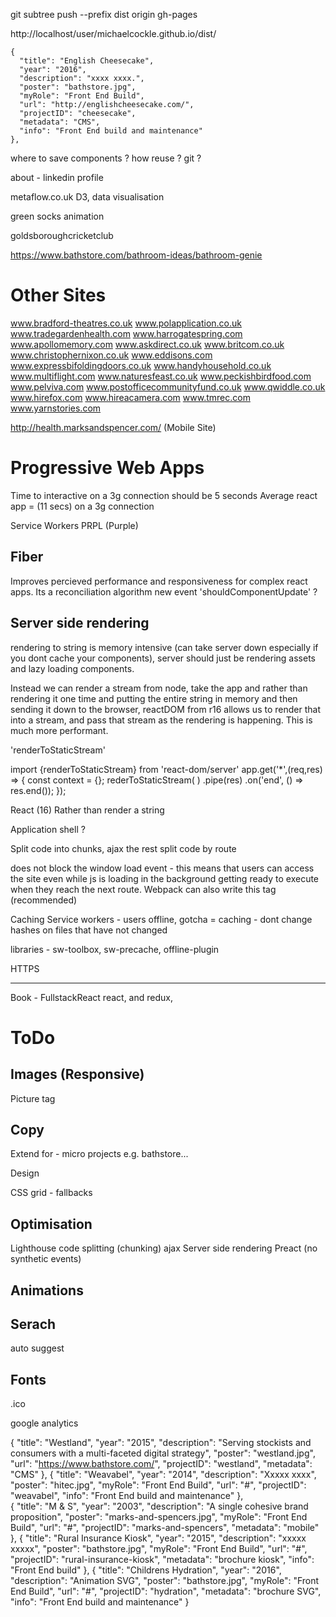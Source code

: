 git subtree push --prefix dist origin gh-pages

http://localhost/user/michaelcockle.github.io/dist/

    {
      "title": "English Cheesecake",
      "year": "2016",
      "description": "xxxx xxxx.",
      "poster": "bathstore.jpg",
      "myRole": "Front End Build",
      "url": "http://englishcheesecake.com/",
      "projectID": "cheesecake",
      "metadata": "CMS",
      "info": "Front End build and maintenance"
    },


where to save components ?
how reuse ?
git ?

about - linkedin profile

metaflow.co.uk
D3, data visualisation

green socks
animation

goldsboroughcricketclub



https://www.bathstore.com/bathroom-ideas/bathroom-genie




Other Sites
===========

www.bradford-theatres.co.uk
www.polapplication.co.uk
www.tradegardenhealth.com
www.harrogatespring.com
www.apollomemory.com
www.askdirect.co.uk
www.britcom.co.uk
www.christophernixon.co.uk
www.eddisons.com
www.expressbifoldingdoors.co.uk
www.handyhousehold.co.uk
www.multiflight.com
www.naturesfeast.co.uk
www.peckishbirdfood.com
www.pelviva.com
www.postofficecommunityfund.co.uk
www.qwiddle.co.uk
www.hirefox.com
www.hireacamera.com
www.tmrec.com
www.yarnstories.com


 
http://health.marksandspencer.com/ (Mobile Site)




Progressive Web Apps
====================

Time to interactive on a 3g connection should be 5 seconds
Average react app = (11 secs) on a 3g connection

Service Workers
PRPL (Purple)

Fiber
----- 

Improves percieved performance and responsiveness for complex react apps.
Its a reconciliation algorithm
new event 'shouldComponentUpdate' ?




Server side rendering
---------------------


rendering to string is memory intensive (can take server down especially if you dont cache your components), server should just be rendering assets and lazy loading components. 

Instead we can render a stream from node, take the app and rather than rendering it one time and putting the entire string in memory and then sending it down to the browser, reactDOM from r16 allows us to render that into a stream, and pass that stream as the rendering is happening. This is much more performant. 


'renderToStaticStream'

import {renderToStaticStream} from 'react-dom/server'
app.get('*',(req,res) => {
    const context = {};
    rederToStaticStream(
        <Router context={context} location={req.url}>
            <App />
        </Router>
    )
    .pipe(res)
    .on('end', () => res.end());
});

React (16)
Rather than render a string 

Application shell ?

Split code into chunks, ajax the rest
split code by route

<link rel="preload"> does not block the window load event - this means that users can access the site even while js is loading in the background getting ready to execute when they reach the next route. Webpack can also write this tag (recommended)

Caching
Service workers - users offline, gotcha = caching - dont change hashes on files that have not changed

libraries - sw-toolbox, sw-precache, offline-plugin

HTTPS

------

Book - FullstackReact
react, and redux,



ToDo
=====

Images (Responsive)
-------------------
Picture tag

Copy
----
Extend for - micro projects e.g. bathstore...


Design

CSS grid - fallbacks

 
Optimisation
------------

Lighthouse
code splitting (chunking) ajax
Server side rendering 
Preact (no synthetic events)

Animations 
----------

Serach
------

auto suggest

Fonts
-----

.ico

google analytics



{
  "title": "Westland",
  "year": "2015",
  "description": "Serving stockists and consumers with a multi-faceted digital strategy",
  "poster": "westland.jpg",
  "url": "https://www.bathstore.com/",
  "projectID": "westland",
  "metadata": "CMS"
},
{
  "title": "Weavabel",
  "year": "2014",
  "description": "Xxxxx xxxx",
  "poster": "hitec.jpg",
  "myRole": "Front End Build",
  "url": "#",
  "projectID": "weavabel",
  "info": "Front End build and maintenance"
},    
{
  "title": "M & S",
  "year": "2003",
  "description": "A single cohesive brand proposition",
  "poster": "marks-and-spencers.jpg",
  "myRole": "Front End Build",
  "url": "#",
  "projectID": "marks-and-spencers",
  "metadata": "mobile"
},
{
  "title": "Rural Insurance Kiosk",
  "year": "2015",
  "description": "xxxxx xxxxx",
  "poster": "bathstore.jpg",
  "myRole": "Front End Build",
  "url": "#",
  "projectID": "rural-insurance-kiosk",
  "metadata": "brochure kiosk",
  "info": "Front End build"
},
{
  "title": "Childrens Hydration",
  "year": "2016",
  "description": "Animation SVG",
  "poster": "bathstore.jpg",
  "myRole": "Front End Build",
  "url": "#",
  "projectID": "hydration",
  "metadata": "brochure SVG",
  "info": "Front End build and maintenance"
}